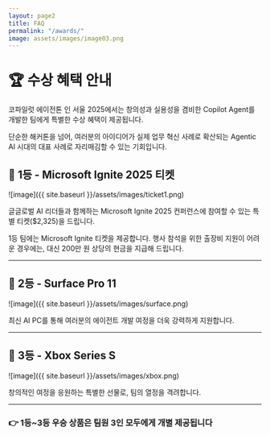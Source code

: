 ```yaml
---
layout: page2
title: FAQ
permalink: "/awards/"
image: assets/images/image03.png
---
```


# 🏆 수상 혜택 안내

코파일럿 에이전톤 인 서울 2025에서는 창의성과 실용성을 겸비한 Copilot Agent를 개발한 팀에게 특별한 수상 혜택이 제공됩니다.

단순한 해커톤을 넘어, 여러분의 아이디어가 실제 업무 혁신 사례로 확산되는 Agentic AI 시대의 대표 사례로 자리매김할 수 있는 기회입니다.

## 🥇 1등 - Microsoft Ignite 2025 티켓

![image]({{ site.baseurl }}/assets/images/ticket1.png)


글글로벌 AI 리더들과 함께하는 Microsoft Ignite 2025 컨퍼런스에 참여할 수 있는 특별 티켓($2,325)을 드립니다.

1등 팀에는 Microsoft Ignite 티켓을 제공합니다. 행사 참석을 위한 출장비 지원이 어려운 경우에는, 대신 200만 원 상당의 현금을 지급해 드립니다.

---

## 🥈 2등 - Surface Pro 11

![image]({{ site.baseurl }}/assets/images/surface.png)


최신 AI PC를 통해 여러분의 에이전트 개발 여정을 더욱 강력하게 지원합니다.

---

## 🥉 3등 -  Xbox Series S

![image]({{ site.baseurl }}/assets/images/xbox.png)


창의적인 여정을 응원하는 특별한 선물로, 팀의 열정을 격려합니다.

---

### 👉 1등~3등 우승 상품은 팀원 3인 모두에게 개별 제공됩니다

